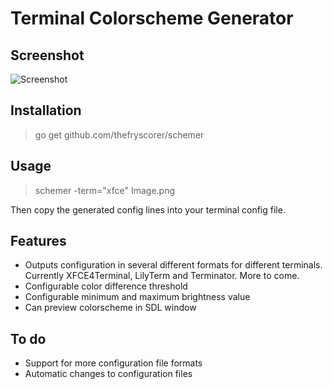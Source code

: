 Terminal Colorscheme Generator
==============================

## Screenshot 
![Screenshot](http://dbyron.id.au/static/files/schemer-shot.png)

## Installation 

> go get github.com/thefryscorer/schemer

## Usage 

> schemer -term="xfce" Image.png

Then copy the generated config lines into your terminal config file.

## Features 

- Outputs configuration in several different formats for different terminals. Currently XFCE4Terminal, LilyTerm and Terminator. More to come.
- Configurable color difference threshold
- Configurable minimum and maximum brightness value
- Can preview colorscheme in SDL window

## To do

- Support for more configuration file formats
- Automatic changes to configuration files
